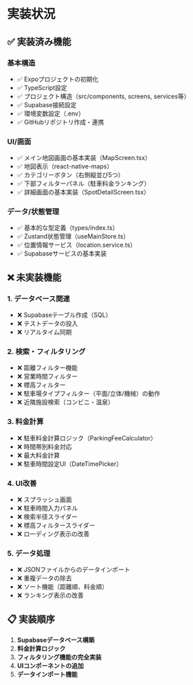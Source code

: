 # 実装状況

## ✅ 実装済み機能

### 基本構造
- ✅ Expoプロジェクトの初期化
- ✅ TypeScript設定
- ✅ プロジェクト構造（src/components, screens, services等）
- ✅ Supabase接続設定
- ✅ 環境変数設定（.env）
- ✅ GitHubリポジトリ作成・連携

### UI/画面
- ✅ メイン地図画面の基本実装（MapScreen.tsx）
- ✅ 地図表示（react-native-maps）
- ✅ カテゴリーボタン（右側縦並び5つ）
- ✅ 下部フィルターパネル（駐車料金ランキング）
- ✅ 詳細画面の基本実装（SpotDetailScreen.tsx）

### データ/状態管理
- ✅ 基本的な型定義（types/index.ts）
- ✅ Zustand状態管理（useMainStore.ts）
- ✅ 位置情報サービス（location.service.ts）
- ✅ Supabaseサービスの基本実装

## ❌ 未実装機能

### 1. データベース関連
- ❌ Supabaseテーブル作成（SQL）
- ❌ テストデータの投入
- ❌ リアルタイム同期

### 2. 検索・フィルタリング
- ❌ 距離フィルター機能
- ❌ 営業時間フィルター
- ❌ 標高フィルター
- ❌ 駐車場タイプフィルター（平面/立体/機械）の動作
- ❌ 近隣施設検索（コンビニ・温泉）

### 3. 料金計算
- ❌ 駐車料金計算ロジック（ParkingFeeCalculator）
- ❌ 時間帯別料金対応
- ❌ 最大料金計算
- ❌ 駐車時間設定UI（DateTimePicker）

### 4. UI改善
- ❌ スプラッシュ画面
- ❌ 駐車時間入力パネル
- ❌ 検索半径スライダー
- ❌ 標高フィルタースライダー
- ❌ ローディング表示の改善

### 5. データ処理
- ❌ JSONファイルからのデータインポート
- ❌ 重複データの除去
- ❌ ソート機能（距離順、料金順）
- ❌ ランキング表示の改善

## 📋 実装順序

1. **Supabaseデータベース構築**
2. **料金計算ロジック**
3. **フィルタリング機能の完全実装**
4. **UIコンポーネントの追加**
5. **データインポート機能**